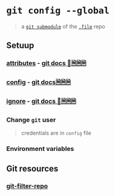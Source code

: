 # `git config --global`

> a [`git submodule`](https://git-scm.com/book/en/v2/Git-Tools-Submodules) of the [`.file`](https://github.com/InSuperposition/.file.git) repo

## Setuup

### [attributes](attributes) - [git docs 📕🗎🗎🗎](https://git-scm.com/docs/gitattributes)

### [config](config) - [git docs🗎🗎🗎](https://git-scm.com/docs/git-config)

### [ignore](ignore) - [git docs 📕🗎🗎🗎](https://git-scm.com/docs/gitignore)

### Change `git` user

> credentials are in `config` file

### Environment variables

## Git resources

### [git-filter-repo](https://github.com/newren/git-filter-repo?tab=readme-ov-file#table-of-contents)
